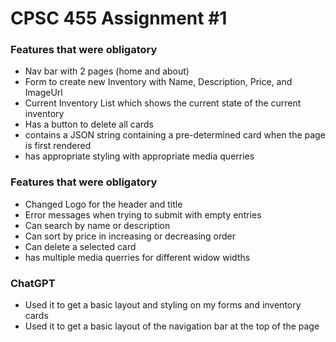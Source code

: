 # CPSC 455 Assignment #1

### Features that were obligatory

* Nav bar with 2 pages (home and about)
* Form to create new Inventory with Name, Description, Price, and ImageUrl
* Current Inventory List which shows the current state of the current inventory
* Has a button to delete all cards
* contains a JSON string containing a pre-determined card when the page is first rendered
* has appropriate styling with appropriate media querries

### Features that were obligatory

* Changed Logo for the header and title
* Error messages when trying to submit with empty entries
* Can search by name or description
* Can sort by price in increasing or decreasing order
* Can delete a selected card
* has multiple media querries for different widow widths

### ChatGPT

* Used it to get a basic layout and styling on my forms and inventory cards
* Used it to get a basic layout of the navigation bar at the top of the page